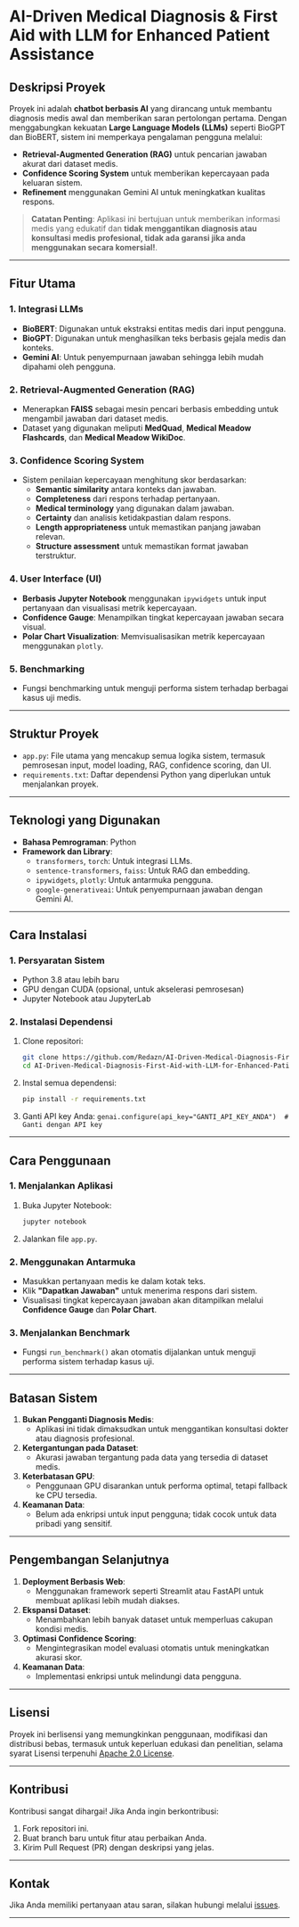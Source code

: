 
# **AI-Driven Medical Diagnosis & First Aid with LLM for Enhanced Patient Assistance**

## **Deskripsi Proyek**
Proyek ini adalah **chatbot berbasis AI** yang dirancang untuk membantu diagnosis medis awal dan memberikan saran pertolongan pertama. Dengan menggabungkan kekuatan **Large Language Models (LLMs)** seperti BioGPT dan BioBERT, sistem ini memperkaya pengalaman pengguna melalui:
- **Retrieval-Augmented Generation (RAG)** untuk pencarian jawaban akurat dari dataset medis.
- **Confidence Scoring System** untuk memberikan kepercayaan pada keluaran sistem.
- **Refinement** menggunakan Gemini AI untuk meningkatkan kualitas respons.

> **Catatan Penting**:
> Aplikasi ini bertujuan untuk memberikan informasi medis yang edukatif dan **tidak menggantikan diagnosis atau konsultasi medis profesional, tidak ada garansi jika anda menggunakan secara komersial!**.

---

## **Fitur Utama**
### **1. Integrasi LLMs**
- **BioBERT**: Digunakan untuk ekstraksi entitas medis dari input pengguna.
- **BioGPT**: Digunakan untuk menghasilkan teks berbasis gejala medis dan konteks.
- **Gemini AI**: Untuk penyempurnaan jawaban sehingga lebih mudah dipahami oleh pengguna.

### **2. Retrieval-Augmented Generation (RAG)**
- Menerapkan **FAISS** sebagai mesin pencari berbasis embedding untuk mengambil jawaban dari dataset medis.
- Dataset yang digunakan meliputi **MedQuad**, **Medical Meadow Flashcards**, dan **Medical Meadow WikiDoc**.

### **3. Confidence Scoring System**
- Sistem penilaian kepercayaan menghitung skor berdasarkan:
  - **Semantic similarity** antara konteks dan jawaban.
  - **Completeness** dari respons terhadap pertanyaan.
  - **Medical terminology** yang digunakan dalam jawaban.
  - **Certainty** dan analisis ketidakpastian dalam respons.
  - **Length appropriateness** untuk memastikan panjang jawaban relevan.
  - **Structure assessment** untuk memastikan format jawaban terstruktur.

### **4. User Interface (UI)**
- **Berbasis Jupyter Notebook** menggunakan `ipywidgets` untuk input pertanyaan dan visualisasi metrik kepercayaan.
- **Confidence Gauge**: Menampilkan tingkat kepercayaan jawaban secara visual.
- **Polar Chart Visualization**: Memvisualisasikan metrik kepercayaan menggunakan `plotly`.

### **5. Benchmarking**
- Fungsi benchmarking untuk menguji performa sistem terhadap berbagai kasus uji medis.

---

## **Struktur Proyek**
- `app.py`: File utama yang mencakup semua logika sistem, termasuk pemrosesan input, model loading, RAG, confidence scoring, dan UI.
- `requirements.txt`: Daftar dependensi Python yang diperlukan untuk menjalankan proyek.

---

## **Teknologi yang Digunakan**
- **Bahasa Pemrograman**: Python
- **Framework dan Library**:
  - `transformers`, `torch`: Untuk integrasi LLMs.
  - `sentence-transformers`, `faiss`: Untuk RAG dan embedding.
  - `ipywidgets`, `plotly`: Untuk antarmuka pengguna.
  - `google-generativeai`: Untuk penyempurnaan jawaban dengan Gemini AI.

---

## **Cara Instalasi**
### **1. Persyaratan Sistem**
- Python 3.8 atau lebih baru
- GPU dengan CUDA (opsional, untuk akselerasi pemrosesan)
- Jupyter Notebook atau JupyterLab

### **2. Instalasi Dependensi**
1. Clone repositori:
   ```bash
   git clone https://github.com/Redazn/AI-Driven-Medical-Diagnosis-First-Aid-with-LLM-for-Enhanced-Patient-Assistance.git
   cd AI-Driven-Medical-Diagnosis-First-Aid-with-LLM-for-Enhanced-Patient-Assistance
   ```
2. Instal semua dependensi:
   ```bash
   pip install -r requirements.txt
   ```
3. Ganti API key Anda: ```genai.configure(api_key="GANTI_API_KEY_ANDA")  # Ganti dengan API key```

---

## **Cara Penggunaan**
### **1. Menjalankan Aplikasi**
1. Buka Jupyter Notebook:
   ```bash
   jupyter notebook
   ```
2. Jalankan file `app.py`.

### **2. Menggunakan Antarmuka**
- Masukkan pertanyaan medis ke dalam kotak teks.
- Klik **"Dapatkan Jawaban"** untuk menerima respons dari sistem.
- Visualisasi tingkat kepercayaan jawaban akan ditampilkan melalui **Confidence Gauge** dan **Polar Chart**.

### **3. Menjalankan Benchmark**
- Fungsi `run_benchmark()` akan otomatis dijalankan untuk menguji performa sistem terhadap kasus uji.

---

## **Batasan Sistem**
1. **Bukan Pengganti Diagnosis Medis**:
   - Aplikasi ini tidak dimaksudkan untuk menggantikan konsultasi dokter atau diagnosis profesional.
2. **Ketergantungan pada Dataset**:
   - Akurasi jawaban tergantung pada data yang tersedia di dataset medis.
3. **Keterbatasan GPU**:
   - Penggunaan GPU disarankan untuk performa optimal, tetapi fallback ke CPU tersedia.
4. **Keamanan Data**:
   - Belum ada enkripsi untuk input pengguna; tidak cocok untuk data pribadi yang sensitif.

---

## **Pengembangan Selanjutnya**
1. **Deployment Berbasis Web**:
   - Menggunakan framework seperti Streamlit atau FastAPI untuk membuat aplikasi lebih mudah diakses.
2. **Ekspansi Dataset**:
   - Menambahkan lebih banyak dataset untuk memperluas cakupan kondisi medis.
3. **Optimasi Confidence Scoring**:
   - Mengintegrasikan model evaluasi otomatis untuk meningkatkan akurasi skor.
4. **Keamanan Data**:
   - Implementasi enkripsi untuk melindungi data pengguna.

---

## **Lisensi**
Proyek ini berlisensi yang memungkinkan penggunaan, modifikasi dan distribusi bebas, termasuk untuk keperluan edukasi dan penelitian, selama syarat Lisensi terpenuhi [Apache 2.0 License](LICENSE).

---

## **Kontribusi**
Kontribusi sangat dihargai! Jika Anda ingin berkontribusi:
1. Fork repositori ini.
2. Buat branch baru untuk fitur atau perbaikan Anda.
3. Kirim Pull Request (PR) dengan deskripsi yang jelas.

---

## **Kontak**
Jika Anda memiliki pertanyaan atau saran, silakan hubungi melalui [issues](https://github.com/Redazn/AI-Driven-Medical-Diagnosis-First-Aid-with-LLM-for-Enhanced-Patient-Assistance/issues).

---
